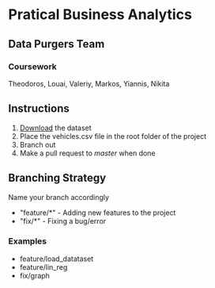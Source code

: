 # Pratical Business Analytics
## Data Purgers Team
### Coursework
Theodoros, Louai, Valeriy, Markos, Yiannis, Nikita


## Instructions
   1. [Download](https://www.kaggle.com/austinreese/craigslist-carstrucks-data/download) the dataset
   2. Place the vehicles.csv file in the root folder of the project
   3. Branch out
   4. Make a pull request to *master* when done

## Branching Strategy
Name your branch accordingly
- "feature/*" - Adding new features to the project
- "fix/*" - Fixing a bug/error

### Examples
- feature/load_datataset
- feature/lin_reg
- fix/graph
